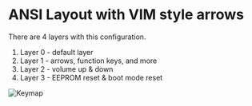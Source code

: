 # ANSI Layout with VIM style arrows
There are 4 layers with this configuration.

1. Layer 0 - default layer
2. Layer 1 - arrows, function keys, and more
3. Layer 2 - volume up & down
4. Layer 3 - EEPROM reset & boot mode reset

![Keymap](https://i.imgur.com/sdhimjD.jpg)

